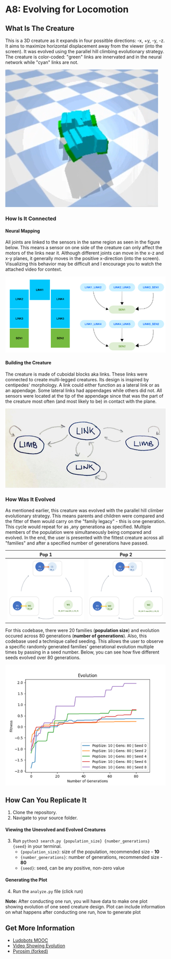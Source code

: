 # A8: Evolving for Locomotion

## What Is The Creature
This is a 3D creature as it expands in four possitble directions: -x, +y, -y, -z. It aims to maximize horizontal displacement away from the viewer (into the screen). It was evolved using the parallel hill climbing evolutionary strategy. The creature is color-coded: "green" links are innervated and in the neural network while "cyan" links are not. 

![Sample Creature](/a80.png)

### How Is It Connected
#### Neural Mapping
All joints are linked to the sensors in the same region as seen in the figure below. This means a sensor on one side of the creature can only affect the motors of the links near it. Although different joints can move in the x-z and x-y planes, it generally moves in the positive x-direction (into the screen). Visualizing this behavior may be difficult and I encourage you to watch the attached video for context.

![How are the links and sensors connected?](/a81.png)

#### Building the Creature
The creature is made of cuboidal blocks aka links. These links were connected to create multi-legged creatures. Its design is inspired by centipedes' morphology. A link could either function as a lateral link or as an appendage. Some lateral links had appendages while others did not. All sensors were located at the tip of the appendage since that was the part of the creature most often (and most likely to be) in contact with the plane.

![Karl Sims inspired diagram](/a82.jpg)

### How Was It Evolved
As mentioned earlier, this creature was evolved with the parallel hill climber evolutionary strategy. This means parents and children were compared and the fitter of them would carry on the "family legacy" - this is one generation. This cycle would repeat for as ,any generationa as specified. Multiple members of the population were simultaneously being compared and evolved. In the end, the user is presented with the fittest creature across all "families" and after a specified number of generations have passed.

Pop 1                                                            |  Pop 2
:---------------------------------------------------------------:|:-------------------------:
![image showing parallel hill climbing strategy, pt1](/a83.png)  |  ![image showing parallel hill climbing strategy, pt2](/a8_4.png)

For this codebase, there were 20 families (**population size**) and evolution occured across 80 generations (**number of generations**). Also, this codebase used a technique called seeding. This allows the user to observe a specific randomly generated families' generational evolution multiple times by passing in a seed number. Below, you can see how five different seeds evolved over 80 generations.

![a plot containing five fitness curves, each starting from a different random seed (1,2,3,4,5), showing the fitness of the best creature in the population at each generation](/plot/fitnessCurve.png)


## How Can You Replicate It
1. Clone the repository.
2. Navigate to your source folder.

#### Viewing the Unevolved and Evolved Creatures
3. Run ```python3 search.py {population_size} {number_generations} {seed}``` in your terminal.
   - ```{population_size}```: size of the population, recommended size - **10**
   - ```{number_generations}```: number of generations, recommended size - **80**
   - ```{seed}```: seed, can be any positive, non-zero value

#### Generating the Plot
4. Run the ```analyze.py``` file (click run)

**Note:** After conducting one run, you will have data to make one plot showing evolution of one seed creature design. Plot can include information on what happens after conducting one run, how to generate plot

## Get More Information
- [Ludobots MOOC](https://www.reddit.com/r/ludobots/wiki/finalproject/)
- [Video Showing Evolution](https://youtu.be/XgiD9_P2mMk)
- [Pyrosim (forked)](https://github.com/jbongard/pyrosim)
